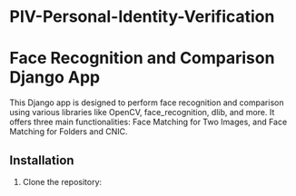 # PIV-Personal-Identity-Verification
# Face Recognition and Comparison Django App

This Django app is designed to perform face recognition and comparison using various libraries like OpenCV, face_recognition, dlib, and more. It offers three main functionalities: Face Matching for Two Images, and Face Matching for Folders and CNIC.

## Installation

1. Clone the repository:
